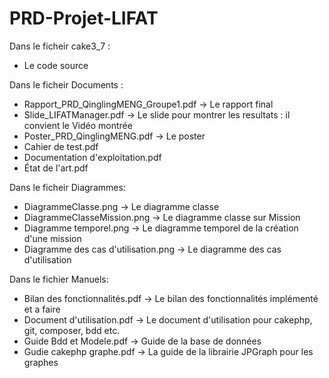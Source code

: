 # PRD-Projet-LIFAT

Dans le ficheir cake3_7 : 
  - Le code source

Dans le ficheir Documents : 
  - Rapport_PRD_QinglingMENG_Groupe1.pdf -> Le rapport final 
  - Slide_LIFATManager.pdf -> Le slide pour montrer les resultats : il convient le Vidéo montrée
  - Poster_PRD_QinglingMENG.pdf -> Le poster
  - Cahier de test.pdf 
  - Documentation d'exploitation.pdf
  - État de l'art.pdf
  
 Dans le ficheir Diagrammes:
   - DiagrammeClasse.png  -> Le diagramme classe
   - DiagrammeClasseMission.png -> Le diagramme classe sur Mission
   - Diagramme temporel.png -> Le diagramme temporel de la création d'une mission
   - Diagramme des cas d'utilisation.png -> Le diagramme des cas d'utilisation

 Dans le fichier Manuels:
 - Bilan des fonctionnalités.pdf -> Le bilan des fonctionnalités implémenté et a faire
 - Document d'utilisation.pdf -> Le document d'utilisation pour cakephp, git, composer, bdd etc.
 - Guide Bdd et Modele.pdf -> Guide de la base de données
 - Gudie cakephp graphe.pdf -> La guide de la librairie JPGraph pour les graphes


